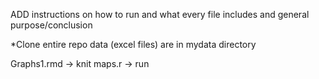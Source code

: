 ADD instructions on how to run 
and what every file includes 
and general purpose/conclusion

*Clone entire repo
data (excel files) are in mydata directory

Graphs1.rmd -> knit 
maps.r -> run

